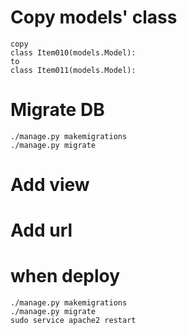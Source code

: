 # Copy models' class

    copy 
    class Item010(models.Model):
    to 
    class Item011(models.Model):

# Migrate DB
    ./manage.py makemigrations
    ./manage.py migrate
    
# Add view


# Add url

# when deploy
    ./manage.py makemigrations
    ./manage.py migrate
    sudo service apache2 restart



